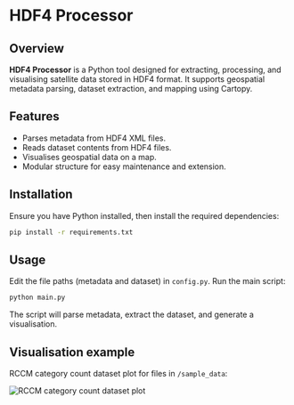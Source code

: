 # HDF4 Processor  

## Overview  
**HDF4 Processor** is a Python tool designed for extracting, processing, and visualising satellite data stored in HDF4 format. It supports geospatial metadata parsing, dataset extraction, and mapping using Cartopy.  

## Features  
- Parses metadata from HDF4 XML files.  
- Reads dataset contents from HDF4 files.  
- Visualises geospatial data on a map.  
- Modular structure for easy maintenance and extension.  

## Installation  
Ensure you have Python installed, then install the required dependencies:  
```sh
pip install -r requirements.txt
```

## Usage
Edit the file paths (metadata and dataset) in `config.py`.
Run the main script:
```sh
python main.py
```
The script will parse metadata, extract the dataset, and generate a visualisation.

## Visualisation example
RCCM category count dataset plot for files in `/sample_data`:

![RCCM category count dataset plot](/sample_data/plot_example.png)